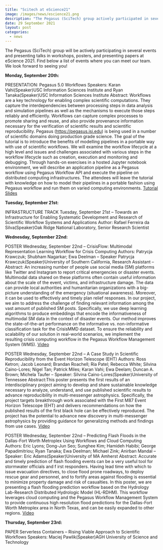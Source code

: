 ```yaml
---
title: "Scitech at eScience21"
image: /images/news/escience21.png
description: "The Pegasus (SciTech) group actively participated in several events and presented talks in workshops, posters, and presented papers at eScience 2021."
date: 29 September 2021
layout: post
categories:
  - news
---
```


The Pegasus (SciTech) group will be actively participating in several events and presenting talks in workshops, posters, and presenting papers at eScience 2021. Find below a list of events where you can meet our team. We look forward to seeing you!

**Monday, September 20th:**

PRESENTATION: Pegasus 5.0 Workflows Speakers: Karan Vahi(Speaker)USC Information Sciences Institute and Ryan Tanaka(Speaker)USC Information Sciences Institute
Abstract: Workflows are a key technology for enabling complex scientific computations. They capture the interdependencies between processing steps in data analysis and simulation pipelines as well as the mechanisms to execute those steps reliably and efficiently. Workflows can capture complex processes to promote sharing and reuse, and also provide provenance information necessary for the verification of scientific results and scientific reproducibility. Pegasus (<a href="https://pegasus.isi.edu">https://pegasus.isi.edu</a>) is being used in a number of scientific domains doing production grade science. The goal of the tutorial is to introduce the benefits of modelling pipelines in a portable way with use of scientific workflows. We will examine the workflow lifecycle at a high level and issues and challenges associated with various steps in the workflow lifecycle such as creation, execution and monitoring and debugging. Through hands-on exercises in a hosted Jupyter notebook environment, we will describe an application pipeline as a Pegasus workflow using Pegasus Workflow API and execute the pipeline on distributed computing infrastructures. The attendees will leave the tutorial with knowledge on how to model their pipelines in a portable fashion using Pegasus workflow and run them on varied computing environments.
<a href="https://dps.uibk.ac.at/~philipp/escience2021/pegasus/eScience2021_Tutorial_Slides.pdf">Tutorial Slides</a>

**Tuesday, September 21st:**

INFRASTRUCTURE TRACK Tuesday, September 21st – Towards an Infrastructure for Enabling Systematic Development and Research of Scientific Workflow Systems and Applications
Author: Rafael Ferreira da Silva(Speaker)Oak Ridge National Laboratory, Senior Research Scientist

**Wednesday, September 22nd:**

POSTER Wednesday, September 22nd – CrisisFlow: Multimodal Representation Learning Workflow for Crisis Computing
Authors: Patrycja Krawczuk; Shubham Nagarkar; Ewa Deelman – Speaker Patrycja Krawczuk(Speaker)University of Southern California, Research Assistant –
Abstract: An increasing number of people use social media (SM) platforms like Twitter and Instagram to report critical emergencies or disaster events. Multimodal data shared on these platforms often contain useful information about the scale of the event, victims, and infrastructure damage. The data can provide local authorities and humanitarian organizations with a big-picture understanding of the emergency (situational awareness). Moreover, it can be used to effectively and timely plan relief responses. In our project, we aim to address the challenge of finding relevant information among the vast amount of published SM posts. Specifically, we use deep learning algorithms to produce embeddings that encode the informativeness of multimodal SM data in the context of disaster events. Our method improves the state-of-the-art performance on the informative vs. non-informative classification task for the CrisisMMD dataset. To ensure the reliability and scalability of our solution in real-world scenarios, we implement the resulting crisis computing workflow in the Pegasus Workflow Management System (WMS).
<a href="https://youtu.be/2qMrNteZpm0">Video</a>

POSTER Wednesday, September 22nd – A Case Study in Scientific Reproducibility from the Event Horizon Telescope (EHT)
Authors: Ross Ketron; Jacob Leonard; Brandan Roachell; Ria Patel; Rebecca White; Silvina Caino-Lores; Nigel Tan; Patrick Miles; Karan Vahi; Ewa Deelam; Duncan A. Brown; Michela Taufer – Speaker: Silvina Caino-Lores(Speaker)University of Tennessee
Abstract:This poster presents the first results of an interdisciplinary project aiming to develop and share sustainable knowledge necessary to analyze, understand, and use published scientific results to advance reproducibility in multi-messenger astrophysics. Specifically, the project targets breakthrough work associated with the First M87 Event Horizon Telescope (EHT) and delivers recommendations on how the published results of the first black hole can be effectively reproduced. The project has the potential to advance new discovery in multi-messenger astrophysics by providing guidance for generalizing methods and findings from use cases.
<a href="https://youtu.be/8SedCU-fY9I">Video</a>

POSTER Wednesday, September 22nd – Predicting Flash Floods in the Dallas-Fort Worth Metroplex Using Workflows and Cloud Computing
Authors: Eric Lyons; Dong-Jun Seo; Sunghee Kim; Hamideh Habibi; George Papadimitriou; Ryan Tanaka; Ewa Deelman; Michael Zink; Anirban Mandal – Speaker: Eric Adams(Speaker)University of MA Amherst
Abstract: Accurate and timely prediction of flash flooding events can be a very useful tool for stormwater officials and f irst responders. Having lead time with which to issue evacuation directives, to close flood prone roadways, to deploy rescue gear and personnel, and to fortify areas against flooding is essential to minimize property damage and risk of casualties. In this poster, we are presenting a flash flooding prediction workflow based on the Hydrology Lab-Research Distributed Hydrologic Model (HL-RDHM). This workflow leverages cloud computing and the Pegasus Workflow Management System to provide continuous high resolution flood predictions for the Dallas-Fort Worth Metroplex area in North Texas, and can be easily expanded to other regions.
<a href="https://youtu.be/_-UlnPEtm74">Video</a>

**Thursday, September 23rd:**

PAPER Serverless Containers – Rising Viable Approach to Scientific Workflows Speakers: Maciej Pawlik(Speaker)AGH University of Science and Technology
